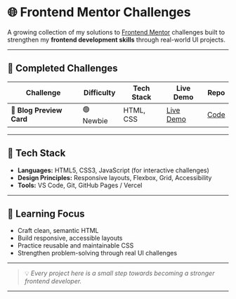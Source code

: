 # 🌐 Frontend Mentor Challenges

A growing collection of my solutions to [Frontend Mentor](https://www.frontendmentor.io) challenges built to strengthen my **frontend development skills** through real-world UI projects.

---

## 🧩 Completed Challenges

| Challenge | Difficulty | Tech Stack | Live Demo | Repo |
|------------|-------------|-------------|------------|------|
| 📰 **Blog Preview Card** | 🟢 Newbie | HTML, CSS | [Live Demo]([./blog-preview-card-main/](https://aishwaryagitay.github.io/frontend-mentor-challenges/blog-preview-card-main/)) | [Code](./blog-preview-card-main/) |

---

## 🧰 Tech Stack

- **Languages:** HTML5, CSS3, JavaScript (for interactive challenges)  
- **Design Principles:** Responsive layouts, Flexbox, Grid, Accessibility  
- **Tools:** VS Code, Git, GitHub Pages / Vercel  

---

## 🚀 Learning Focus

- Craft clean, semantic HTML  
- Build responsive, accessible layouts  
- Practice reusable and maintainable CSS  
- Strengthen problem-solving through real UI challenges  

---


> 💡 _Every project here is a small step towards becoming a stronger frontend developer._

---
